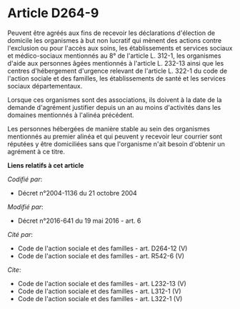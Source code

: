 # Article D264-9

Peuvent être agréés aux fins de recevoir les déclarations d'élection de domicile les organismes à but non lucratif qui mènent
des actions contre l'exclusion ou pour l'accès aux soins, les établissements et services sociaux et médico-sociaux mentionnés
au 8° de l'article L. 312-1, les organismes d'aide aux personnes âgées mentionnés à l'article L. 232-13 ainsi que les centres
d'hébergement d'urgence relevant de l'article L. 322-1 du code de l'action sociale et des familles, les établissements de
santé et les services sociaux départementaux. 

Lorsque ces organismes sont des associations, ils doivent à la date de la demande d'agrément justifier depuis un an au moins
d'activités dans les domaines mentionnés à l'alinéa précédent. 

Les personnes hébergées de manière stable au sein des organismes mentionnés au premier alinéa et qui peuvent y recevoir leur
courrier sont réputées y être domiciliées sans que l'organisme n'ait besoin d'obtenir un agrément à ce titre.

**Liens relatifs à cet article**

_Codifié par_:

  - Décret n°2004-1136 du 21 octobre 2004

_Modifié par_:

  - Décret n°2016-641 du 19 mai 2016 - art. 6

_Cité par_:

  - Code de l'action sociale et des familles - art. D264-12 (V)
  - Code de l'action sociale et des familles - art. R542-6 (V)

_Cite_:

  - Code de l'action sociale et des familles - art. L232-13 (V)
  - Code de l'action sociale et des familles - art. L312-1 (V)
  - Code de l'action sociale et des familles - art. L322-1 (V)
